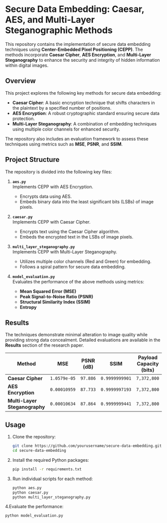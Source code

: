 # Secure Data Embedding: Caesar, AES, and Multi-Layer Steganographic Methods

This repository contains the implementation of secure data embedding techniques using **Center-Embedded Pixel Positioning (CEPP)**. The methods incorporate **Caesar Cipher**, **AES Encryption**, and **Multi-Layer Steganography** to enhance the security and integrity of hidden information within digital images.

## Overview

This project explores the following key methods for secure data embedding:
- **Caesar Cipher**: A basic encryption technique that shifts characters in the plaintext by a specified number of positions.
- **AES Encryption**: A robust cryptographic standard ensuring secure data protection.
- **Multi-Layer Steganography**: A combination of embedding techniques using multiple color channels for enhanced security.

The repository also includes an evaluation framework to assess these techniques using metrics such as **MSE**, **PSNR**, and **SSIM**.

## Project Structure

The repository is divided into the following key files:

1. **`aes.py`**  
   Implements CEPP with AES Encryption.  
   - Encrypts data using AES.
   - Embeds binary data into the least significant bits (LSBs) of image pixels.  

2. **`caesar.py`**  
   Implements CEPP with Caesar Cipher.  
   - Encrypts text using the Caesar Cipher algorithm.
   - Embeds the encrypted text in the LSBs of image pixels.  

3. **`multi_layer_steganography.py`**  
   Implements CEPP with Multi-Layer Steganography.  
   - Utilizes multiple color channels (Red and Green) for embedding.
   - Follows a spiral pattern for secure data embedding.

4. **`model_evaluation.py`**  
   Evaluates the performance of the above methods using metrics:
   - **Mean Squared Error (MSE)**
   - **Peak Signal-to-Noise Ratio (PSNR)**
   - **Structural Similarity Index (SSIM)**
   - **Entropy**

## Results

The techniques demonstrate minimal alteration to image quality while providing strong data concealment. Detailed evaluations are available in the **Results** section of the research paper.

| Method                  | MSE             | PSNR (dB)       | SSIM           | Payload Capacity (bits) |
|-------------------------|-----------------|-----------------|----------------|-------------------------|
| **Caesar Cipher**       | `1.0579e-05`   | `97.886`        | `0.9999999901` | `7,372,800`            |
| **AES Encryption**      | `0.00010959`   | `87.733`        | `0.9999997193` | `7,372,800`            |
| **Multi-Layer Steganography** | `0.00010634` | `87.864`        | `0.9999999441` | `7,372,800`            |

## Usage

1. Clone the repository:
   ```bash
   git clone https://github.com/yourusername/secure-data-embedding.git
   cd secure-data-embedding

2. Install the required Python packages:
   ```bash
   pip install -r requirements.txt
3. Run individual scripts for each method:
   ```bash
   python aes.py
   python caesar.py
   python multi_layer_steganography.py

4.Evaluate the performance:
   ```bash
   python model_evaluation.py






